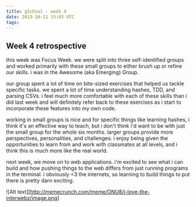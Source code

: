 ```yaml
---
title: gSchool - week 4
date: 2013-10-11 15:03 UTC
tags:
---
```


<h2>Week 4 retrospective</h2>

this week was Focus Week.  we were split into three self-identified groups and worked primarily with these small groups to either brush up or refine our skills.  i was in the Awesome (aka Emerging) Group.

our group spent a lot of time on bite-sized exercises that helped us tackle specific tasks.  we spent a lot of time understanding hashes, TDD, and parsing CSVs.  i feel much more comfortable with each of these skills than i did last week and will definitely refer back to these exercises as i start to incorporate these features into my own code.

working in small groups is nice and for specific things like learning hashes, i think it's an effective way to teach, but i don't think i'd want to be with just the small group for the whole six months.  larger groups provide more perspectives, personalities, and challenges.  i enjoy being given the opportunities to learn from and work with classmates at all levels, and i think this is much more like the real world.

next week, we move on to web applications.  i'm excited to see what i can build and how pushing things to the web differs from just running programs in the terminal.  i obviously <3 the internets, so learning to build things to put there is pretty darn exciting.

![Alt text][http://memecrunch.com/meme/ONU8/i-love-the-interwebz/image.png]
